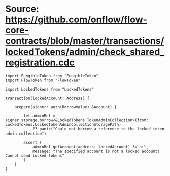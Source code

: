 # Source: https://github.com/onflow/flow-core-contracts/blob/master/transactions/lockedTokens/admin/check_shared_registration.cdc

```
import FungibleToken from "FungibleToken"
import FlowToken from "FlowToken"

import LockedTokens from "LockedTokens"

transaction(lockedAccount: Address) {

    prepare(signer: auth(BorrowValue) &Account) {

        let adminRef = signer.storage.borrow<&LockedTokens.TokenAdminCollection>(from: LockedTokens.LockedTokenAdminCollectionStoragePath)
            ?? panic("Could not borrow a reference to the locked token admin collection")

        assert (
            adminRef.getAccount(address: lockedAccount) != nil,
            message: "The specified account is not a locked account! Cannot send locked tokens"
        )
    }
}

```